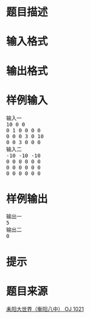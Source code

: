 

# 题目描述


<div class="content">

# 输入格式


<div class="content">

# 输出格式


<div class="content">

# 样例输入


<pre>输入一 
10 0 0 
0 1 0 0 0 0 
0 0 0 3 0 10
0 0 3 0 0 0 
输入二 
-10 -10 -10 
0 0 0 0 0 0 
0 0 0 0 0 0 
0 0 0 0 0 0 </pre>

# 样例输出


<pre>输出一
5
输出二
0</pre>

# 提示


<div class="content">

# 题目来源


<a href="http://www.lydsy.com/JudgeOnline/problem.php?id=1021">耒阳大世界（衡阳八中） OJ 1021</a>
